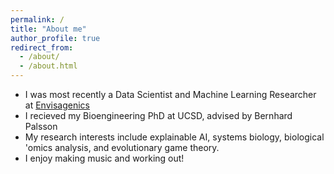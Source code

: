 ```yaml
---
permalink: /
title: "About me"
author_profile: true
redirect_from: 
  - /about/
  - /about.html
---
```


* I was most recently a Data Scientist and Machine Learning Researcher at [Envisagenics](https://www.envisagenics.com/)
* I recieved my Bioengineering PhD at UCSD, advised by Bernhard Palsson
* My research interests include explainable AI, systems biology, biological 'omics analysis, and evolutionary game theory.
* I enjoy making music and working out!

<!-- What's New?
====== -->
